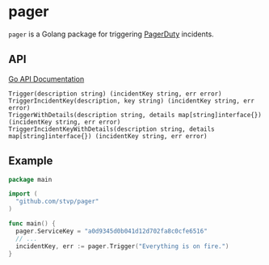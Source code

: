 pager
=====

`pager` is a Golang package for triggering [PagerDuty][pagerduty] incidents.

API
---

[Go API Documentation][godocs]

    Trigger(description string) (incidentKey string, err error)
    TriggerIncidentKey(description, key string) (incidentKey string, err error)
    TriggerWithDetails(description string, details map[string]interface{}) (incidentKey string, err error)
    TriggerIncidentKeyWithDetails(description string, details map[string]interface{}) (incidentKey string, err error)

Example
-------

```go
package main

import (
  "github.com/stvp/pager"
)

func main() {
  pager.ServiceKey = "a0d9345d0b041d12d702fa8c0cfe6516"
  // ...
  incidentKey, err := pager.Trigger("Everything is on fire.")
}
```

[pagerduty]: http://pagerduty.com
[godocs]: http://godoc.org/github.com/stvp/pager

